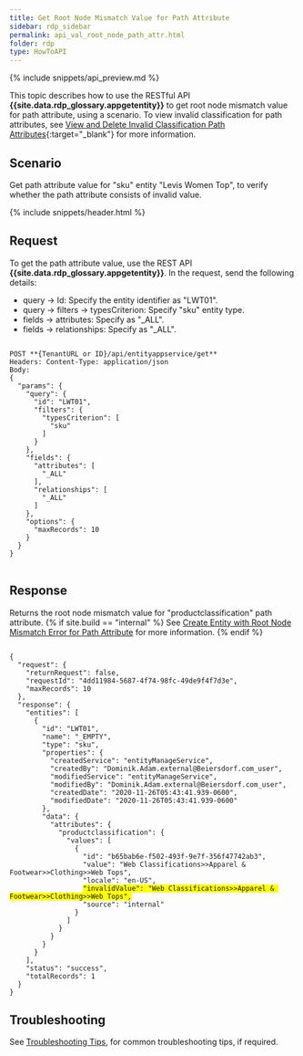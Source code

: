 ```yaml
---
title: Get Root Node Mismatch Value for Path Attribute
sidebar: rdp_sidebar
permalink: api_val_root_node_path_attr.html
folder: rdp
type: HowToAPI
---
```


{% include snippets/api_preview.md %}

This topic describes how to use the RESTful API **{{site.data.rdp_glossary.appgetentity}}** to get root node mismatch value for path attribute, using a scenario. To view invalid classification for path attributes, see [View and Delete Invalid Classification Path Attributes](/{{site.data.rdp_links_version.APPU}}/dda_viu_n_del_inv_clasi_pth_attr.html){:target="_blank"} for more information.

## Scenario

Get path attribute value for "sku" entity "Levis Women Top", to verify whether the path attribute consists of invalid value.

{% include snippets/header.html %}

## Request

To get the path attribute value, use the REST API **{{site.data.rdp_glossary.appgetentity}}**. In the request, send the following details:

* query -> Id: Specify the entity identifier as "LWT01".
* query -> filters -> typesCriterion: Specify "sku" entity type.
* fields -> attributes: Specify as "_ALL".
* fields -> relationships: Specify as "_ALL".

<pre>
<code>
POST **{TenantURL or ID}/api/entityappservice/get**
Headers: Content-Type: application/json
Body:
{
  "params": {
    "query": {
      "id": "LWT01",
      "filters": {
        "typesCriterion": [
          "sku"
        ]
      }
    },
    "fields": {
      "attributes": [
        "_ALL"
      ],
      "relationships": [
        "_ALL"
      ]
    },
    "options": {
      "maxRecords": 10
    }
  }
}
</code>
</pre>

## Response

Returns the root node mismatch value for "productclassification" path attribute. {% if site.build == "internal" %}  See [Create Entity with Root Node Mismatch Error for Path Attribute](api_app_create_path_attribute.html) for more information. {% endif %} 


<pre><code>
{
  "request": {
    "returnRequest": false,
    "requestId": "4dd11984-5687-4f74-98fc-49de9f4f7d3e",
    "maxRecords": 10
  },
  "response": {
    "entities": [
      {
        "id": "LWT01",
        "name": "_EMPTY",
        "type": "sku",
        "properties": {
          "createdService": "entityManageService",
          "createdBy": "Dominik.Adam.external@Beiersdorf.com_user",
          "modifiedService": "entityManageService",
          "modifiedBy": "Dominik.Adam.external@Beiersdorf.com_user",
          "createdDate": "2020-11-26T05:43:41.939-0600",
          "modifiedDate": "2020-11-26T05:43:41.939-0600"
        },
        "data": {
          "attributes": {
            "productclassification": {
              "values": [
                {
                  "id": "b65bab6e-f502-493f-9e7f-356f47742ab3",
                  "value": "Web Classifications>>Apparel & Footwear>>Clothing>>Web Tops",
                  "locale": "en-US",
                  <span style="background-color: #FFFF00">"invalidValue": "Web Classifications>>Apparel & Footwear>>Clothing>>Web Tops",</span>
                  "source": "internal"
                }
              ]
            }
          }
        }
      }
    ],
    "status": "success",
    "totalRecords": 1
  }
}
</code></pre>

## Troubleshooting

See [Troubleshooting Tips](api_troubleshooting_tips.html), for common troubleshooting tips, if required.